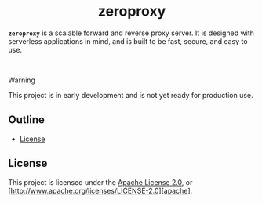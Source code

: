 <div align="center">
  <!-- <a href="https://github.com/zerocore-ai/zeroproxy" target="_blank">
    <img src="https://raw.githubusercontent.com/zerocore-ai/zeroproxy/main/assets/a_logo.png" alt="zeroproxy Logo" width="100"></img>
  </a> -->

  <h1 align="center">zeroproxy</h1>

  <!-- <p>
    <a href="https://crates.io/crates/zeroproxy">
      <img src="https://img.shields.io/crates/v/zeroproxy?label=crates" alt="Crate">
    </a>
    <a href="https://codecov.io/gh/zerocore-ai/zeroproxy">
      <img src="https://codecov.io/gh/zerocore-ai/zeroproxy/branch/main/graph/badge.svg?token=SOMETOKEN" alt="Code Coverage"/>
    </a>
    <a href="https://github.com/zerocore-ai/zeroproxy/actions?query=">
      <img src="https://github.com/zerocore-ai/zeroproxy/actions/workflows/tests_and_checks.yml/badge.svg" alt="Build Status">
    </a>
    <a href="https://github.com/zerocore-ai/zeroproxy/blob/main/LICENSE">
      <img src="https://img.shields.io/badge/License-Apache%202.0-blue.svg" alt="License">
    </a>
    <a href="https://docs.rs/zeroproxy">
      <img src="https://img.shields.io/static/v1?label=Docs&message=docs.rs&color=blue" alt="Docs">
    </a>
  </p> -->
</div>

**`zeroproxy`** is a scalable forward and reverse proxy server. It is designed with serverless applications in mind, and is built to be fast, secure, and easy to use.

</br>

> [!WARNING]
> This project is in early development and is not yet ready for production use.

##

## Outline

- [License](#license)

##

## License

This project is licensed under the [Apache License 2.0](./LICENSE), or
[http://www.apache.org/licenses/LICENSE-2.0][apache].

[apache]: https://www.apache.org/licenses/LICENSE-2.0
